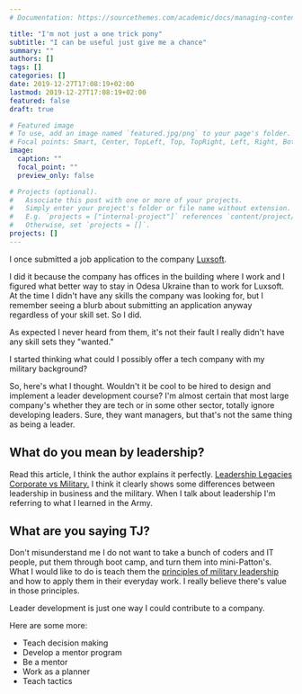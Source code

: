 ```yaml
---
# Documentation: https://sourcethemes.com/academic/docs/managing-content/

title: "I'm not just a one trick pony"
subtitle: "I can be useful just give me a chance"
summary: ""
authors: []
tags: []
categories: []
date: 2019-12-27T17:08:19+02:00
lastmod: 2019-12-27T17:08:19+02:00
featured: false
draft: true

# Featured image
# To use, add an image named `featured.jpg/png` to your page's folder.
# Focal points: Smart, Center, TopLeft, Top, TopRight, Left, Right, BottomLeft, Bottom, BottomRight.
image:
  caption: ""
  focal_point: ""
  preview_only: false

# Projects (optional).
#   Associate this post with one or more of your projects.
#   Simply enter your project's folder or file name without extension.
#   E.g. `projects = ["internal-project"]` references `content/project/deep-learning/index.md`.
#   Otherwise, set `projects = []`.
projects: []
---
```

I once submitted a job application to the company [Luxsoft](https://career.luxoft.com/about/).  

I did it because the company has offices in the building where I work and I
figured what better way to stay in Odesa Ukraine than to work for Luxsoft. At
the time I didn't have any skills the company was looking for, but I remember
seeing a blurb about submitting an application anyway regardless of your skill
set. So I did.

As expected I never heard from them, it's not their fault I really didn't have
any skill sets they "wanted."

I started thinking what could I possibly offer a tech company with my military
background?

So, here's what I thought. Wouldn't it be cool to be hired to design and
implement a leader development course? I'm almost certain that most large
company's whether they are tech or in some other sector, totally ignore
developing leaders. Sure, they want managers, but that's not the same thing as
being a leader.

## What do you mean by leadership?
Read this article, I think the author explains it perfectly.
[Leadership Legacies Corporate vs Military.](https://www.jetsetmag.com/exclusive/business/leadership-legacies-corporate-military/)
I think it clearly shows some differences between leadership in business and the
military. When I talk about leadership I'm referring to what I learned in the
Army.

## What are you saying TJ?
Don't misunderstand me I do not want to take a bunch of coders and IT people, put
them through boot camp, and turn them into mini-Patton's. What I would like to do
is teach them the [principles of military leadership](https://www.themilitaryleader.com/principles-military-leadership-day-3/) and how to apply them in
their everyday work.  I really believe there's value in those principles.

Leader development is just one way I could contribute to a company.

Here are some more:
- Teach decision making
- Develop a mentor program
- Be a mentor
- Work as a planner
- Teach tactics